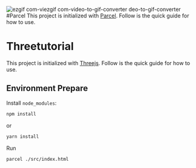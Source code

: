 ![ezgif com-vi![ezgif com-video-to-gif-converter](https://github.com/user-attachments/assets/5b00e2a1-e9d4-45e2-be6d-3a0c2092c770)
deo-to-gif-converter](https://github.com/user-attachments/assets/a72a6a7b-4c3b-4288-bac9-01221b05559c)
#Parcel
This project is initialized with [Parcel](https://parceljs.org/). Follow is the quick guide for how to use.
# Threetutorial
This project is initialized with [Threejs](https://pro.ant.design). Follow is the quick guide for how to use.

## Environment Prepare
Install `node_modules`:

```bash
npm install
```

or

```bash
yarn install
```
Run
```bash
parcel ./src/index.html
